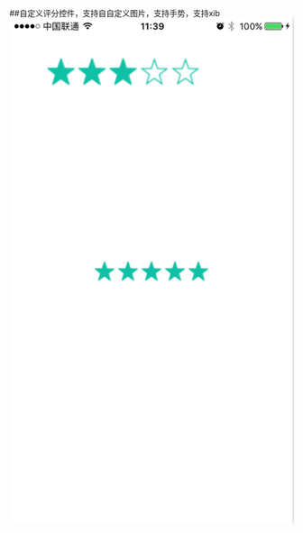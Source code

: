 ##自定义评分控件，支持自自定义图片，支持手势，支持xib
![](https://github.com/qqcc1388/TYRatingStar/blob/master/source/ratingStar.png)